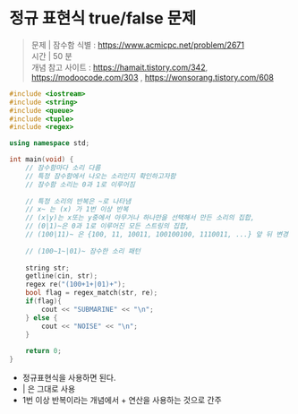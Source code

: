 # 정규 표현식 true/false 문제
> 문제 | 잠수함 식별 : https://www.acmicpc.net/problem/2671      
> 시간 | 50 분    
> 개념 참고 사이트 : https://hamait.tistory.com/342, https://modoocode.com/303 , https://wonsorang.tistory.com/608   

```c++
#include <iostream>
#include <string>
#include <queue>
#include <tuple>
#include <regex>

using namespace std;

int main(void) {
    // 잠수함마다 소리 다름
    // 특정 잠수함에서 나오는 소리인지 확인하고자함
    // 잠수함 소리는 0과 1로 이루어짐
    
    // 특정 소리의 반복은 ~로 나타냄
    // x~ 는 (x) 가 1번 이상 반복
    // (x|y)는 x또는 y중에서 아무거나 하나만을 선택해서 만든 소리의 집합,
    // (0|1)~은 0과 1로 이루어진 모든 스트링의 집합,
    // (100|11)~ 은 {100, 11, 10011, 100100100, 1110011, ...} 앞 뒤 변경 가능
    
    // (100~1~|01)~ 잠수한 소리 패턴
    
    string str;
    getline(cin, str);
    regex re("(100+1+|01)+");
    bool flag = regex_match(str, re);
    if(flag){
        cout << "SUBMARINE" << "\n";
    } else {
        cout << "NOISE" << "\n";
    }
    
    return 0;
}
```
* 정규표현식을 사용하면 된다.  
* | 은 그대로 사용
* 1번 이상 반복이라는 개념에서 + 연산을 사용하는 것으로 간주
